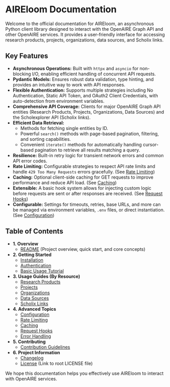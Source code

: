 # AIREloom Documentation

Welcome to the official documentation for AIREloom, an asynchronous Python client library designed to interact with the OpenAIRE Graph API and other OpenAIRE services. It provides a user-friendly interface for accessing research products, projects, organizations, data sources, and Scholix links.

## Key Features

*   **Asynchronous Operations:** Built with `httpx` and `asyncio` for non-blocking I/O, enabling efficient handling of concurrent API requests.
*   **Pydantic Models:** Ensures robust data validation, type hinting, and provides an intuitive way to work with API responses.
*   **Flexible Authentication:** Supports multiple strategies including No Authentication, Static API Token, and OAuth2 Client Credentials, with auto-detection from environment variables.
*   **Comprehensive API Coverage:** Clients for major OpenAIRE Graph API entities (Research Products, Projects, Organizations, Data Sources) and the Scholexplorer API (Scholix links).
*   **Efficient Data Retrieval:**
    *   Methods for fetching single entities by ID.
    *   Powerful `search()` methods with page-based pagination, filtering, and sorting capabilities.
    *   Convenient `iterate()` methods for automatically handling cursor-based pagination to retrieve all results matching a query.
*   **Resilience:** Built-in retry logic for transient network errors and common API error codes.
*   **Rate Limiting:** Configurable strategies to respect API rate limits and handle `429 Too Many Requests` errors gracefully. (See [Rate Limiting](advanced/rate_limiting.md))
*   **Caching:** Optional client-side caching for GET requests to improve performance and reduce API load. (See [Caching](advanced/caching.md))
*   **Extensible:** A basic hook system allows for injecting custom logic before requests are sent or after responses are received. (See [Request Hooks](advanced/hooks.md))
*   **Configurable:** Settings for timeouts, retries, base URLs, and more can be managed via environment variables, `.env` files, or direct instantiation. (See [Configuration](advanced/configuration.md))

## Table of Contents

*   **1. Overview**
    *   [README](../README.md) (Project overview, quick start, and core concepts)
*   **2. Getting Started**
    *   [Installation](installation.md)
    *   [Authentication](authentication.md)
    *   [Basic Usage Tutorial](getting_started.md)
*   **3. Usage Guides (By Resource)**
    *   [Research Products](usage/research_products.md)
    *   [Projects](usage/projects.md)
    *   [Organizations](usage/organizations.md)
    *   [Data Sources](usage/data_sources.md)
    *   [Scholix Links](usage/scholix.md)
*   **4. Advanced Topics**
    *   [Configuration](advanced/configuration.md)
    *   [Rate Limiting](advanced/rate_limiting.md)
    *   [Caching](advanced/caching.md)
    *   [Request Hooks](advanced/hooks.md)
    *   [Error Handling](advanced/error_handling.md)
*   **5. Contributing**
    *   [Contribution Guidelines](contributing.md)
*   **6. Project Information**
    *   [Changelog](changelog.md)
    *   [License](../LICENSE) (Link to root LICENSE file)

We hope this documentation helps you effectively use AIREloom to interact with OpenAIRE services.
